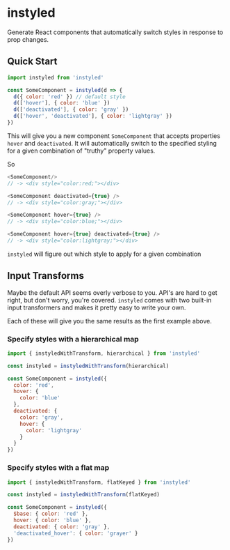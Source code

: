 # instyled
Generate React components that automatically switch styles in response to prop changes.

## Quick Start

```javascript
import instyled from 'instyled'

const SomeComponent = instyled(d => {
  d({ color: 'red' }) // default style
  d(['hover'], { color: 'blue' })
  d(['deactivated'], { color: 'gray' })
  d(['hover', 'deactivated'], { color: 'lightgray' })
})
```
This will give you a new component `SomeComponent` that accepts properties `hover` and `deactivated`. It will automatically switch to the specified styling for a given combination of "truthy" property values.

So
```javascript
<SomeComponent/>
// -> <div style="color:red;"></div>

<SomeComponent deactivated={true} />
// -> <div style="color:gray;"></div>

<SomeComponent hover={true} />
// -> <div style="color:blue;"></div>

<SomeComponent hover={true} deactivated={true} />
// -> <div style="color:lightgray;"></div>
```

```instyled``` will figure out which style to apply for a given combination

## Input Transforms
Maybe the default API seems overly verbose to you. API's are hard to get right, but don't worry, you're covered. ```instyled``` comes with two built-in input transformers and makes it pretty easy to write your own.

Each of these will give you the same results as the first example above.

### Specify styles with a hierarchical map
```javascript
import { instyledWithTransform, hierarchical } from 'instyled'

const instyled = instyledWithTransform(hierarchical)

const SomeComponent = instyled({
  color: 'red',
  hover: {
    color: 'blue'
  },
  deactivated: {
    color: 'gray',
    hover: {
      color: 'lightgray'
    }
  }
})
```

### Specify styles with a flat map
```javascript
import { instyledWithTransform, flatKeyed } from 'instyled'

const instyled = instyledWithTransform(flatKeyed)

const SomeComponent = instyled({
  $base: { color: 'red' },
  hover: { color: 'blue' },
  deactivated: { color: 'gray' },
  'deactivated_hover': { color: 'grayer' }
})
```
